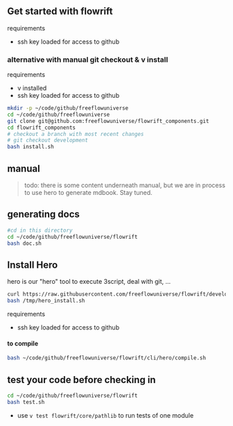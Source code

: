 

## Get started with flowrift


requirements

- ssh key loaded for access to github

### alternative with manual git checkout & v install

requirements

- v installed
- ssh key loaded for access to github

```bash
mkdir -p ~/code/github/freeflowuniverse
cd ~/code/github/freeflowuniverse
git clone git@github.com:freeflowuniverse/flowrift_components.git
cd flowrift_components
# checkout a branch with most recent changes
# git checkout development 
bash install.sh

```

## manual

> todo: there is some content underneath manual, but we are in process to use hero to generate mdbook. Stay tuned.


## generating docs

```bash
#cd in this directory
cd ~/code/github/freeflowuniverse/flowrift
bash doc.sh
```


## Install Hero

hero is our "hero" tool to execute 3script, deal with git, ...

```bash
curl https://raw.githubusercontent.com/freeflowuniverse/flowrift/development/scripts/hero_install.sh > /tmp/hero_install.sh
bash /tmp/hero_install.sh
```

requirements

- ssh key loaded for access to github

#### to compile

```bash
bash ~/code/github/freeflowuniverse/flowrift/cli/hero/compile.sh
```

## test your code before checking in

```bash
cd ~/code/github/freeflowuniverse/flowrift
bash test.sh
```

- use `v test flowrift/core/pathlib` to run tests of one module

